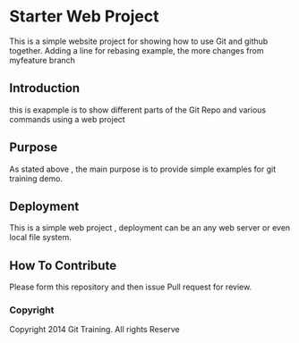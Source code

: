 # Starter Web Project
This is a simple website project for showing how to use Git and github together. Adding a line for rebasing example, the more changes from myfeature branch

## Introduction
this is exapmple is to show different parts of the Git Repo and various commands using a web project

## Purpose

As stated above , the main purpose is to provide simple examples for git training demo.

## Deployment

This is a simple web project , deployment can be an any web server or even local file system.

## How To Contribute

Please form this repository and then issue Pull request for review.

### Copyright
 
Copyright 2014 Git Training. All rights Reserve


